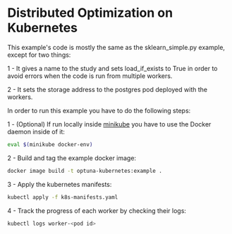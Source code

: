 # Distributed Optimization on Kubernetes

This example's code is mostly the same as the sklearn_simple.py example, 
except for two things:

1 - It gives a name to the study and sets load_if_exists to True
in order to avoid errors when the code is run from multiple workers.

2 - It sets the storage address to the postgres pod deployed with the workers.

In order to run this example you have to do the following steps:

1 - (Optional) If run locally inside [minikube](https://github.com/kubernetes/minikube) 
you have to use the Docker daemon inside of it: 

```bash
eval $(minikube docker-env)
```

2 - Build and tag the example docker image:

```bash
docker image build -t optuna-kubernetes:example .
```

3 - Apply the kubernetes manifests:

```bash
kubectl apply -f k8s-manifests.yaml
```

4 - Track the progress of each worker by checking their logs:

```bash
kubectl logs worker-<pod id>
```



